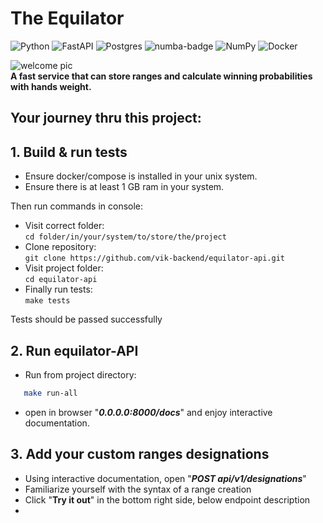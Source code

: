 # The Equilator

![Python](https://img.shields.io/badge/python-3670A0?style=for-the-badge&logo=python&logoColor=ffdd54)
![FastAPI](https://img.shields.io/badge/FastAPI-005571?style=for-the-badge&logo=fastapi)
![Postgres](https://img.shields.io/badge/postgres-%23316192.svg?style=for-the-badge&logo=postgresql&logoColor=white)
![numba-badge](https://github.com/vik-backend/equilator-api/blob/readme-edition/static/numba_grey_small.jpg?raw=true) 
![NumPy](https://img.shields.io/badge/numpy-%23013243.svg?style=for-the-badge&logo=numpy&logoColor=white)
![Docker](https://img.shields.io/badge/docker-%230db7ed.svg?style=for-the-badge&logo=docker&logoColor=white)

![welcome pic](https://github.com/vik-backend/equilator-api/blob/readme-edition/static/shouldIwin.jpg?raw=true)  
**A fast service that can store ranges and calculate winning probabilities with hands weight.**

## Your journey thru this project:
## 1. Build & run tests
 - Ensure docker/compose is installed in your unix system.  
 - Ensure there is at least 1 GB ram in your system.  
  
  Then run commands in console:
 - Visit correct folder:  
  `cd folder/in/your/system/to/store/the/project`  
 - Clone repository:  
  `git clone https://github.com/vik-backend/equilator-api.git`  
 - Visit project folder:  
  `cd equilator-api`  
 - Finally run tests:  
  `make tests`  

  Tests should be passed successfully

## 2. Run equilator-API 
 - Run from project directory:  
 ```bash
    make run-all
 ```  
 - open in browser "***0.0.0.0:8000/docs***"  and enjoy interactive documentation.

## 3. Add your custom ranges designations
 - Using interactive documentation, open "***POST api/v1/designations***"
 - Familiarize yourself with the syntax of a range creation
 - Click "**Try it out**" in the bottom right side, below endpoint description
 - 